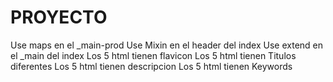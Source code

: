 # PROYECTO
Use maps en el _main-prod
Use Mixin en el header del index
Use extend en el _main del index
Los 5 html tienen flavicon
Los 5 html tienen Titulos diferentes
Los 5 html tienen descripcion
Los 5 html tienen Keywords

